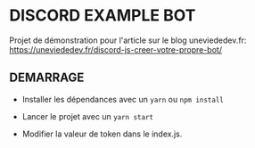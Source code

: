 # DISCORD EXAMPLE BOT

Projet de démonstration pour l'article sur le blog uneviededev.fr: https://uneviededev.fr/discord-js-creer-votre-propre-bot/

## DEMARRAGE

- Installer les dépendances avec un `yarn` ou `npm install`

- Lancer le projet avec un `yarn start`

- Modifier la valeur de token dans le index.js.
